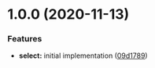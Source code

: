 # 1.0.0 (2020-11-13)


### Features

* **select:** initial implementation ([09d1789](https://github.com/tuan231195/react-select/commit/09d1789eeea062cf9a9303f1f34b7ddf9e4a0921))
